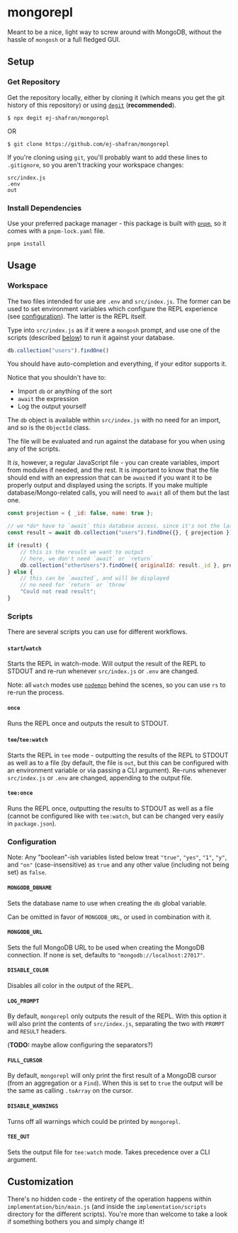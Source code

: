 # mongorepl

Meant to be a nice, light way to screw around with MongoDB, without the hassle of `mongosh` or a full fledged GUI.

## Setup

### Get Repository

Get the repository locally, either by cloning it (which means you get the git history of this repository) or using [`degit`](https://github.com/Rich-Harris/degit#degit-straightforward-project-scaffolding) (**recommended**).

```shell
$ npx degit ej-shafran/mongorepl
```

OR

```
$ git clone https://github.com/ej-shafran/mongorepl
```

If you're cloning using `git`, you'll probably want to add these lines to `.gitignore`, so you aren't tracking your workspace changes:

```
src/index.js
.env
out
```

### Install Dependencies

Use your preferred package manager - this package is built with [`pnpm`](https://pnpm.io), so it comes with a `pnpm-lock.yaml` file.

```shell
pnpm install
```

## Usage

### Workspace

The two files intended for use are `.env` and `src/index.js`. The former can be used to set environment variables which configure the REPL experience (see [configuration](#configuration)). The latter is the REPL itself.

Type into `src/index.js` as if it were a `mongosh` prompt, and use one of the scripts (described [below](#scripts)) to run it against your database.

```javascript
db.collection("users").findOne()
```

You should have auto-completion and everything, if your editor supports it.

Notice that you shouldn't have to:

- Import `db` or anything of the sort
- `await` the expression
- Log the output yourself

The `db` object is available within `src/index.js` with no need for an import, and so is the `ObjectId` class.

The file will be evaluated and run against the database for you when using any of the scripts.

It *is*, however, a regular JavaScript file - you can create variables, import from modules if needed, and the rest. It is important to know that the file should end with an expression that can be `await`ed if you want it to be properly output and displayed using the scripts. If you make multiple database/Mongo-related calls, you will need to `await` all of them but the last one.

```javascript
const projection = { _id: false, name: true };

// we *do* have to `await` this database access, since it's not the last one in the file
const result = await db.collection("users").findOne({}, { projection });

if (result) {
    // this is the result we want to output
    // here, we don't need `await` or `return`
    db.collection("otherUsers").findOne({ originalId: result._id }, projection);
} else {
    // this can be `awaited`, and will be displayed
    // no need for `return` or `throw`
    "Could not read result"; 
}
```

### Scripts

There are several scripts you can use for different workflows.

#### `start`/`watch`

Starts the REPL in watch-mode. Will output the result of the REPL to STDOUT and re-run whenever `src/index.js` or `.env` are changed.

Note: all `watch` modes use [`nodemon`](https://www.npmjs.com/package/nodemon) behind the scenes, so you can use `rs` to re-run the process.

#### `once`

Runs the REPL once and outputs the result to STDOUT.

#### `tee`/`tee:watch`

Starts the REPL in `tee` mode - outputting the results of the REPL to STDOUT as well as to a file (by default, the file is `out`, but this can be configured with an environment variable or via passing a CLI argument). Re-runs whenever `src/index.js` or `.env` are changed, appending to the output file.

#### `tee:once`

Runs the REPL once, outputting the results to STDOUT as well as a file (cannot be configured like with `tee:watch`, but can be changed very easily in `package.json`).

### Configuration

Note: Any "boolean"-ish variables listed below treat `"true"`, `"yes"`, `"1"`, `"y"`, and `"on"` (case-insensitive) as `true` and any other value (including not being set) as `false`.

#### `MONGODB_DBNAME`

Sets the database name to use when creating the `db` global variable.

Can be omitted in favor of `MONGODB_URL`, or used in combination with it.

#### `MONGODB_URL`

Sets the full MongoDB URL to be used when creating the MongoDB connection. If none is set, defaults to `"mongodb://localhost:27017"`.

#### `DISABLE_COLOR`

Disables all color in the output of the REPL.

#### `LOG_PROMPT`

By default, `mongorepl` only outputs the result of the REPL. With this option it will also print the contents of `src/index.js`, separating the two with `PROMPT` and `RESULT` headers.

(**TODO:** maybe allow configuring the separators?)

#### `FULL_CURSOR`

By default, `mongorepl` will only print the first result of a MongoDB cursor (from an aggregation or a `Find`). When this is set to `true` the output will be the same as calling `.toArray` on the cursor.

#### `DISABLE_WARNINGS`

Turns off all warnings which could be printed by `mongorepl`.

#### `TEE_OUT`

Sets the output file for `tee:watch` mode. Takes precedence over a CLI argument.


## Customization

There's no hidden code - the entirety of the operation happens within `implementation/bin/main.js` (and inside the `implementation/scripts` directory for the different scripts). You're more than welcome to take a look if something bothers you and simply change it!
